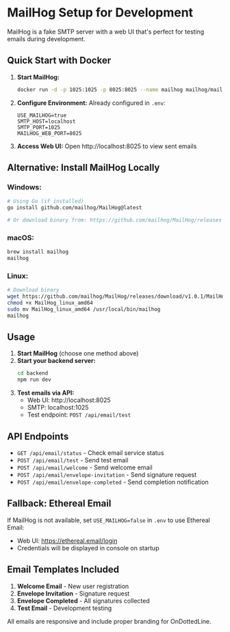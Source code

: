 # MailHog Setup for Development

MailHog is a fake SMTP server with a web UI that's perfect for testing emails during development.

## Quick Start with Docker

1. **Start MailHog:**
   ```bash
   docker run -d -p 1025:1025 -p 8025:8025 --name mailhog mailhog/mailhog
   ```

2. **Configure Environment:**
   Already configured in `.env`:
   ```properties
   USE_MAILHOG=true
   SMTP_HOST=localhost
   SMTP_PORT=1025
   MAILHOG_WEB_PORT=8025
   ```

3. **Access Web UI:**
   Open http://localhost:8025 to view sent emails

## Alternative: Install MailHog Locally

### Windows:
```bash
# Using Go (if installed)
go install github.com/mailhog/MailHog@latest

# Or download binary from: https://github.com/mailhog/MailHog/releases
```

### macOS:
```bash
brew install mailhog
mailhog
```

### Linux:
```bash
# Download binary
wget https://github.com/mailhog/MailHog/releases/download/v1.0.1/MailHog_linux_amd64
chmod +x MailHog_linux_amd64
sudo mv MailHog_linux_amd64 /usr/local/bin/mailhog
mailhog
```

## Usage

1. **Start MailHog** (choose one method above)
2. **Start your backend server:**
   ```bash
   cd backend
   npm run dev
   ```
3. **Test emails via API:**
   - Web UI: http://localhost:8025
   - SMTP: localhost:1025
   - Test endpoint: `POST /api/email/test`

## API Endpoints

- `GET /api/email/status` - Check email service status
- `POST /api/email/test` - Send test email
- `POST /api/email/welcome` - Send welcome email
- `POST /api/email/envelope-invitation` - Send signature request
- `POST /api/email/envelope-completed` - Send completion notification

## Fallback: Ethereal Email

If MailHog is not available, set `USE_MAILHOG=false` in `.env` to use Ethereal Email:
- Web UI: https://ethereal.email/login
- Credentials will be displayed in console on startup

## Email Templates Included

1. **Welcome Email** - New user registration
2. **Envelope Invitation** - Signature request
3. **Envelope Completed** - All signatures collected
4. **Test Email** - Development testing

All emails are responsive and include proper branding for OnDottedLine.
